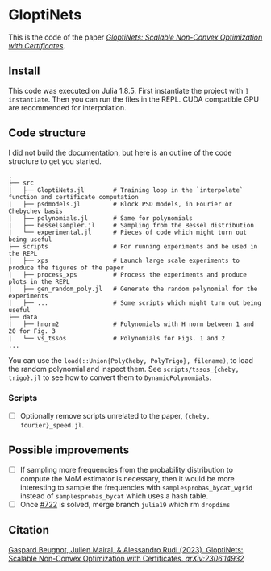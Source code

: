 # GloptiNets    

This is the code of the paper [*GloptiNets: Scalable Non-Convex Optimization with Certificates*](https://arxiv.org/abs/2306.14932). 

## Install

This code was executed on Julia 1.8.5. First instantiate the project with `] instantiate`. Then you can run the files in the REPL. CUDA compatible GPU are recommended for interpolation.

## Code structure

I did not build the documentation, but here is an outline of the code structure to get you started.

```
.
├── src
|   ├── GloptiNets.jl        # Training loop in the `interpolate` function and certificate computation
|   ├── psdmodels.jl         # Block PSD models, in Fourier or Chebychev basis
|   ├── polynomials.jl       # Same for polynomials
|   ├── besselsampler.jl     # Sampling from the Bessel distribution
|   └── experimental.jl      # Pieces of code which might turn out being useful
├── scripts                  # For running experiments and be used in the REPL
|   ├── xps                  # Launch large scale experiments to produce the figures of the paper 
|   ├── process_xps          # Process the experiments and produce plots in the REPL
|   ├── gen_random_poly.jl   # Generate the random polynomial for the experiments
|   ├── ...                  # Some scripts which might turn out being useful 
├── data
|   ├── hnorm2               # Polynomials with H norm between 1 and 20 for Fig. 3
|   └── vs_tssos             # Polynomials for Figs. 1 and 2
...
``` 

You can use the `load(::Union{PolyCheby, PolyTrigo}, filename)`, to load the random polynomial and inspect them. See `scripts/tssos_{cheby, trigo}.jl` to see how to convert them to `DynamicPolynomials`. 

### Scripts

- [ ] Optionally remove scripts unrelated to the paper, `{cheby, fourier}_speed.jl`. 

## Possible improvements 

- [ ] If sampling more frequencies from the probability distribution to compute the MoM estimator is necessary, then it would be more interesting to sample the frequencies with `samplesprobas_bycat_wgrid` instead of `samplesprobas_bycat` which uses a hash table.
- [ ] Once [#722](https://github.com/JuliaDiff/ChainRules.jl/issues/722) is solved, merge branch `julia19` which rm `dropdims` 

## Citation

[Gaspard Beugnot, Julien Mairal, & Alessandro Rudi (2023). GloptiNets: Scalable Non-Convex Optimization with Certificates. *arXiv:2306.14932*](https://arxiv.org/abs/2306.14932)